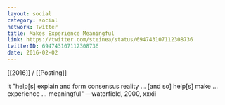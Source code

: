 ```yaml
---
layout: social
category: social
network: Twitter
title: Makes Experience Meaningful
link: https://twitter.com/steinea/status/694743107112308736
twitterID: 694743107112308736
date: 2016-02-02
---
```


[[2016]] / [[Posting]]

it "help[s] explain and form consensus reality ... [and so] help[s] make ... experience ... meaningful" —waterfield, 2000, xxxii
